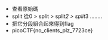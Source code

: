- 查看原始碼
- split 從0 > split > split*2 > split*3 ........
- 把它分段組合起來得到flag
- picoCTF{no_clients_plz_7723ce}
